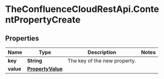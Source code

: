 # TheConfluenceCloudRestApi.ContentPropertyCreate

## Properties
Name | Type | Description | Notes
------------ | ------------- | ------------- | -------------
**key** | **String** | The key of the new property. | 
**value** | [**PropertyValue**](PropertyValue.md) |  | 
